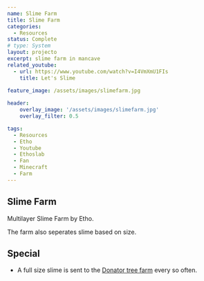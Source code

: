```yaml
---
name: Slime Farm
title: Slime Farm
categories:
  - Resources
status: Complete
# type: System
layout: projecto
excerpt: slime farm in mancave
related_youtube:
  - url: https://www.youtube.com/watch?v=I4VmXmU1FIs
    title: Let's Slime
  
feature_image: /assets/images/slimefarm.jpg

header: 
    overlay_image: '/assets/images/slimefarm.jpg'
    overlay_filter: 0.5 

tags:
  - Resources
  - Etho
  - Youtube
  - Ethoslab
  - Fan
  - Minecraft
  - Farm
---
```


## Slime Farm
Multilayer Slime Farm by Etho.

The farm also seperates slime based on size.

## Special
* A full size slime is sent to the [Donator tree farm](./donationtreefarm) every so often.